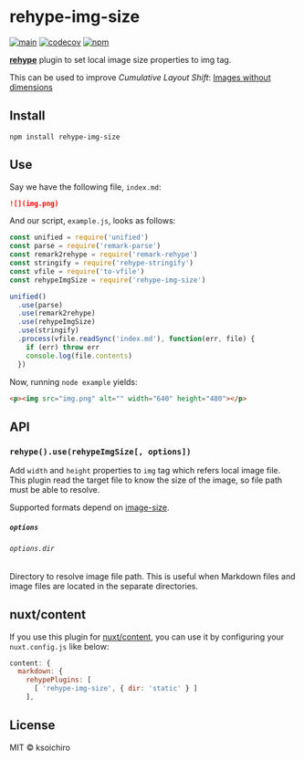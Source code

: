 # rehype-img-size

[![main](https://github.com/ksoichiro/rehype-img-size/actions/workflows/main.yaml/badge.svg?branch=master)](https://github.com/ksoichiro/rehype-img-size/actions/workflows/main.yaml)
[![codecov](https://codecov.io/gh/ksoichiro/rehype-img-size/branch/master/graph/badge.svg?token=71EXFOOV6T)](https://codecov.io/gh/ksoichiro/rehype-img-size)
[![npm](https://img.shields.io/npm/v/rehype-img-size.svg)](https://www.npmjs.com/package/rehype-img-size)

**[rehype](https://github.com/rehypejs/rehype)** plugin to set local image size properties to img tag.

This can be used to improve *Cumulative Layout Shift*: [Images without dimensions](https://web.dev/optimize-cls/#images-without-dimensions)

## Install

```
npm install rehype-img-size
```

## Use

Say we have the following file, `index.md`:

```markdown
![](img.png)
```

And our script, `example.js`, looks as follows:

```js
const unified = require('unified')
const parse = require('remark-parse')
const remark2rehype = require('remark-rehype')
const stringify = require('rehype-stringify')
const vfile = require('to-vfile')
const rehypeImgSize = require('rehype-img-size')

unified()
  .use(parse)
  .use(remark2rehype)
  .use(rehypeImgSize)
  .use(stringify)
  .process(vfile.readSync('index.md'), function(err, file) {
    if (err) throw err
    console.log(file.contents)
  })
```

Now, running `node example` yields:

```html
<p><img src="img.png" alt="" width="640" height="480"></p>
```

## API

### `rehype().use(rehypeImgSize[, options])`

Add `width` and `height` properties to `img` tag which refers local image file.
This plugin read the target file to know the size of the image, so file path must be able to resolve.

Supported formats depend on [image-size](https://www.npmjs.com/package/image-size).

##### `options`

###### `options.dir`

Directory to resolve image file path.
This is useful when Markdown files and image files are located in the separate directories.

## nuxt/content

If you use this plugin for [nuxt/content](https://content.nuxtjs.org/), you can use it by configuring your `nuxt.config.js` like below:

```js
content: {
  markdown: {
    rehypePlugins: [
      [ 'rehype-img-size', { dir: 'static' } ]
    ],
```

## License

MIT &copy; ksoichiro
